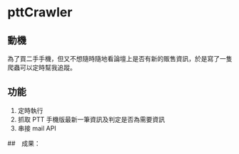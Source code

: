 # pttCrawler
## 動機
為了買二手手機，但又不想隨時隨地看論壇上是否有新的販售資訊，於是寫了一隻爬蟲可以定時幫我追蹤。

## 功能
1. 定時執行
1. 抓取 PTT 手機版最新一筆資訊及判定是否為需要資訊
1. 串接 mail API

##　成果：
[](https://i.imgur.com/iL5pT19.png)
[](https://i.imgur.com/bR2WLun.png)
